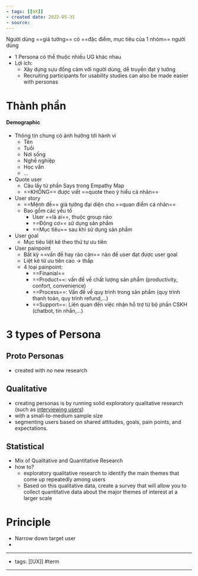 ```yaml
---
- tags: [[UX]]
- created date: 2022-05-31
- source: 
---
```


Người dùng ==giả tưởng== có ==đặc điểm, mục tiêu của 1 nhóm== người dùng
- 1 Persona có thể thuộc nhiều UG khác nhau
- Lợi ích:
	- Xây dựng sựu đồng cảm với người dùng, dễ truyền đạt ý tưởng
	- Recruiting participants for usability studies can also be made easier with personas
# Thành phần
#### Demographic
- Thông tin chung có ảnh hưởng tới hành vi
	- Tên
	- Tuổi
	- Nơi sống
	- Nghề nghiệp
	- Học vấn
	- ...
- Quote user
	- Câu lấy từ phần Says trong Empathy Map
	- ==KHÔNG== được viết ==quote theo ý hiểu cá nhân==
- User story
	- ==Mệnh đề== giả tưởng đại diện cho ==quan điểm cá nhân==
	- Bao gồm các yếu tố
		- User ==là ai==, thuộc group nào
		- ==Động cơ== sử dụng sản phẩm
		- ==Mục tiêu== sau khi sử dụng sản phẩm
- User goal
	- Mục tiêu liệt kê theo thứ tự ưu tiên
- User painpoint
	- Bất kỳ ==vấn đề hay rào cản== nào để user đạt được user goal
	- Liệt kê từ ưu tiên cao -> thấp
	- 4 loại painpoint:
		- ==Finanial==
		- ==Product==: vấn đề về chất lượng sản phẩm (productivity, confort, convenience)
		- ==Process==: Vấn đề về quy trình trong sản phẩm (quy trình thanh toán, quy trình refund,...)
		- ==Support==: Liên quan đến việc nhận hỗ trợ từ bộ phần CSKH (chatbot, tin nhắn,...)

# 3 types of Persona
## Proto Personas
- created with no new research
## Qualitative
- creating personas is by running solid exploratory qualitative research (such as [interviewing users](https://www.nngroup.com/articles/user-interviews/)) 
- with a small-to-medium sample size
- segmenting users based on shared attitudes, goals, pain points, and expectations.
## Statistical
- Mix of Qualitative and Quantitative Research
- how to?
	- exploratory qualitative research to identify the main themes that come up repeatedly among users
	- Based on this qualitative data, create a survey that will allow you to collect quantitative data about the major themes of interest at a larger scale


# Principle
- Narrow down target user
- 

---
- tags: [[UX]] #term
---
